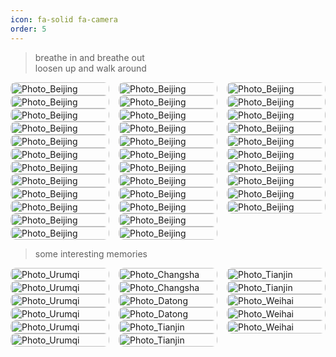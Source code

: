 ```yaml
---
icon: fa-solid fa-camera
order: 5
---
```


> breathe in and breathe out  
> loosen up and walk around

<style>
.album-grid {
  column-count: 3;
  column-gap: 15px;
}
.album-item {
  position: relative;
  break-inside: avoid;	
  margin-bottom: 0;
  overflow: hidden;
  border-radius: 8px;
}
.album-grid img {
  width: 100%;
  display: block;
  border-radius: 8px;
}
.album-caption {
  position: absolute;
  bottom: 0;
  left: 0;
  width: 100%;
  padding: 8px 12px;
  background: rgba(0, 0, 0, 0.6);
  color: #fff;
  font-size: 14px;
  opacity: 0;
  transform: translateY(100%);
  transition: all 0.3s ease;
}
.album-item:hover .album-caption {
  opacity: 1;
  transform: translateY(0);
}
</style>

<div class="album-grid">
  <div class="album-item">
    <img src="https://cdn.jsdelivr.net/gh/HungrySemiconductor/Pic@update/Beijing%20(1).jpg" alt="Photo_Beijing">
    <div class="album-caption">颐和园-佛香阁</div>
  </div>
  <div class="album-item">
    <img src="https://cdn.jsdelivr.net/gh/HungrySemiconductor/Pic@update/Beijing%20(2).jpg" alt="Photo_Beijing">
    <div class="album-caption">颐和园-昆明湖</div>
  </div>
  <div class="album-item">
    <img src="https://cdn.jsdelivr.net/gh/HungrySemiconductor/Pic@update/Beijing%20(30).jpg" alt="Photo_Beijing">
    <div class="album-caption">颐和园-石舫</div>
  </div>
  <div class="album-item">
    <img src="https://cdn.jsdelivr.net/gh/HungrySemiconductor/Pic@update/Beijing%20(3).jpg" alt="Photo_Beijing">
    <div class="album-caption">798艺术区</div>
  </div>
  <div class="album-item">
    <img src="https://cdn.jsdelivr.net/gh/HungrySemiconductor/Pic@update/Beijing%20(4).jpg" alt="Photo_Beijing">
    <div class="album-caption">798艺术区</div>
  </div>
  <div class="album-item">
    <img src="https://cdn.jsdelivr.net/gh/HungrySemiconductor/Pic@update/Beijing%20(5).jpg" alt="Photo_Beijing">
    <div class="album-caption">顺义-首都国际会展中心</div>
  </div>
  <div class="album-item">
    <img src="https://cdn.jsdelivr.net/gh/HungrySemiconductor/Pic@update/Beijing%20(6).jpg" alt="Photo_Beijing">
    <div class="album-caption">顺义-首都国际会展中心</div>
  </div>
  <div class="album-item">
    <img src="https://cdn.jsdelivr.net/gh/HungrySemiconductor/Pic@update/Beijing%20(7).jpg" alt="Photo_Beijing">
    <div class="album-caption">朝阳公园</div>
  </div>
  <div class="album-item">
    <img src="https://cdn.jsdelivr.net/gh/HungrySemiconductor/Pic@update/Beijing%20(8).jpg" alt="Photo_Beijing">
    <div class="album-caption">海淀公园</div>
  </div>
  <div class="album-item">
    <img src="https://cdn.jsdelivr.net/gh/HungrySemiconductor/Pic@update/Beijing%20(9).jpg" alt="Photo_Beijing">
    <div class="album-caption">圆明园-福海</div>
  </div>
  <div class="album-item">
    <img src="https://cdn.jsdelivr.net/gh/HungrySemiconductor/Pic@update/Beijing%20(27).jpg" alt="Photo_Beijing">
    <div class="album-caption">圆明园-海晏堂遗迹</div>
  </div>
  <div class="album-item">
    <img src="https://cdn.jsdelivr.net/gh/HungrySemiconductor/Pic@update/Beijing%20(10).jpg" alt="Photo_Beijing">
    <div class="album-caption">门头沟-潭柘寺</div>
  </div>
  <div class="album-item">
    <img src="https://cdn.jsdelivr.net/gh/HungrySemiconductor/Pic@update/Beijing%20(11).jpg" alt="Photo_Beijing">
    <div class="album-caption">北海公园</div>
  </div>
  <div class="album-item">
    <img src="https://cdn.jsdelivr.net/gh/HungrySemiconductor/Pic@update/Beijing%20(12).jpg" alt="Photo_Beijing">
    <div class="album-caption">北海公园-白塔</div>
  </div>
  <div class="album-item">
    <img src="https://cdn.jsdelivr.net/gh/HungrySemiconductor/Pic@update/Beijing%20(13).jpg" alt="Photo_Beijing">
    <div class="album-caption">首钢工业园</div>
  </div>
  <div class="album-item">
    <img src="https://cdn.jsdelivr.net/gh/HungrySemiconductor/Pic@update/Beijing%20(14).jpg" alt="Photo_Beijing">
    <div class="album-caption">俯瞰北京城</div>
  </div>
  <div class="album-item">
    <img src="https://cdn.jsdelivr.net/gh/HungrySemiconductor/Pic@update/Beijing%20(15).jpg" alt="Photo_Beijing">
    <div class="album-caption">夜骑长安街</div>
  </div>
  <div class="album-item">
    <img src="https://cdn.jsdelivr.net/gh/HungrySemiconductor/Pic@update/Beijing%20(16).jpg" alt="Photo_Beijing">
    <div class="album-caption">香山公园</div>
  </div>
  <div class="album-item">
    <img src="https://cdn.jsdelivr.net/gh/HungrySemiconductor/Pic@update/Beijing%20(17).jpg" alt="Photo_Beijing">
    <div class="album-caption">恭王府-翠锦园</div>
  </div>
  <div class="album-item">
    <img src="https://cdn.jsdelivr.net/gh/HungrySemiconductor/Pic@update/Beijing%20(18).jpg" alt="Photo_Beijing">
    <div class="album-caption">恭王府-垂花门</div>
  </div>
  <div class="album-item">
    <img src="https://cdn.jsdelivr.net/gh/HungrySemiconductor/Pic@update/Beijing%20(25).jpg" alt="Photo_Beijing">
    <div class="album-caption">国家植物园-水杉林</div>
  </div>
  <div class="album-item">
    <img src="https://cdn.jsdelivr.net/gh/HungrySemiconductor/Pic@update/Beijing%20(19).jpg" alt="Photo_Beijing">
    <div class="album-caption">国家植物园-栈道</div>
  </div>
  <div class="album-item">
    <img src="https://cdn.jsdelivr.net/gh/HungrySemiconductor/Pic@update/Beijing%20(24).jpg" alt="Photo_Beijing">
    <div class="album-caption">国家植物园-苔藓</div>
  </div>
  <div class="album-item">
    <img src="https://cdn.jsdelivr.net/gh/HungrySemiconductor/Pic@update/Beijing%20(26).jpg" alt="Photo_Beijing">
    <div class="album-caption">国家植物园-人工湖</div>
  </div>
  <div class="album-item">
    <img src="https://cdn.jsdelivr.net/gh/HungrySemiconductor/Pic@update/Beijing%20(23).jpg" alt="Photo_Beijing">
    <div class="album-caption">国家植物园-人工湖</div>
  </div>
  <div class="album-item">
    <img src="https://cdn.jsdelivr.net/gh/HungrySemiconductor/Pic@update/Beijing%20(28).jpg" alt="Photo_Beijing">
    <div class="album-caption">什刹海</div>
  </div>
  <div class="album-item">
    <img src="https://cdn.jsdelivr.net/gh/HungrySemiconductor/Pic@update/Beijing%20(20).jpg" alt="Photo_Beijing">
    <div class="album-caption">紫竹院公园-荷花渡</div>
  </div>
  <div class="album-item">
    <img src="https://cdn.jsdelivr.net/gh/HungrySemiconductor/Pic@update/Beijing%20(21).jpg" alt="Photo_Beijing">
    <div class="album-caption">紫竹院公园-澄鲜湖</div>
  </div>
  <div class="album-item">
    <img src="https://cdn.jsdelivr.net/gh/HungrySemiconductor/Pic@update/Beijing%20(22).jpg" alt="Photo_Beijing">
    <div class="album-caption">紫竹院公园-远亭</div>
  </div>
  <div class="album-item">
    <img src="https://cdn.jsdelivr.net/gh/HungrySemiconductor/Pic@update/Beijing%20(29).jpg" alt="Photo_Beijing">
    <div class="album-caption">国家图书馆</div>
  </div>
  <div class="album-item">
    <img src="https://cdn.jsdelivr.net/gh/HungrySemiconductor/Pic@update/Beijing%20(31).jpg" alt="Photo_Beijing">
    <div class="album-caption">奥林匹克公园-鸟巢</div>
  </div>
  <div class="album-item">
    <img src="https://cdn.jsdelivr.net/gh/HungrySemiconductor/Pic@update/Beijing%20(32).jpg" alt="Photo_Beijing">
    <div class="album-caption">奥林匹克公园-水立方</div>
  </div>
  <div class="album-item">
    <img src="https://cdn.jsdelivr.net/gh/HungrySemiconductor/Pic@update/Beijing%20(33).jpg" alt="Photo_Beijing">
    <div class="album-caption">故宫-角楼</div>
  </div>
  <div class="album-item">
    <img src="https://cdn.jsdelivr.net/gh/HungrySemiconductor/Pic@update/Beijing%20(34).jpg" alt="Photo_Beijing">
    <div class="album-caption">八达岭长城-北十二楼</div>
  </div>
</div>

> some interesting memories

<div class="album-grid">
  <div class="album-item">
    <img src="https://cdn.jsdelivr.net/gh/HungrySemiconductor/Pic@update/Urumqi%20(1).jpg" alt="Photo_Urumqi">
    <div class="album-caption">乌鲁木齐-中瑞国际大厦</div>
  </div>
  <div class="album-item">
    <img src="https://cdn.jsdelivr.net/gh/HungrySemiconductor/Pic@update/Urumqi%20(2).jpg" alt="Photo_Urumqi">
    <div class="album-caption">乌鲁木齐-中天广场</div>
  </div>
  <div class="album-item">
    <img src="https://cdn.jsdelivr.net/gh/HungrySemiconductor/Pic@update/Urumqi%20(3).jpg" alt="Photo_Urumqi">
    <div class="album-caption">乌鲁木齐-西河街</div>
  </div>
  <div class="album-item">
    <img src="https://cdn.jsdelivr.net/gh/HungrySemiconductor/Pic@update/Urumqi%20(4).jpg" alt="Photo_Urumqi">
    <div class="album-caption">乌鲁木齐-二道桥</div>
  </div>
  <div class="album-item">
    <img src="https://cdn.jsdelivr.net/gh/HungrySemiconductor/Pic@update/Urumqi%20(5).jpg" alt="Photo_Urumqi">
    <div class="album-caption">乌鲁木齐-二道桥清真寺</div>
  </div>
  <div class="album-item">
    <img src="https://cdn.jsdelivr.net/gh/HungrySemiconductor/Pic@update/Urumqi%20(6).jpg" alt="Photo_Urumqi">
    <div class="album-caption">乌鲁木齐-国际大巴扎馕文化馆</div>
  </div>
  <div class="album-item">
    <img src="https://cdn.jsdelivr.net/gh/HungrySemiconductor/Pic@update/Changsha%20(1).jpg" alt="Photo_Changsha">
    <div class="album-caption">长沙-五一广场</div>
  </div>
  <div class="album-item">
    <img src="https://cdn.jsdelivr.net/gh/HungrySemiconductor/Pic@update/Changsha%20(2).jpg" alt="Photo_Changsha">
    <div class="album-caption">长沙-橘子洲头</div>
  </div>
  <div class="album-item">
    <img src="https://cdn.jsdelivr.net/gh/HungrySemiconductor/Pic@update/Datong%20(1).jpg" alt="Photo_Datong">
    <div class="album-caption">大同-云冈石窟</div>
  </div>
  <div class="album-item">
    <img src="https://cdn.jsdelivr.net/gh/HungrySemiconductor/Pic@update/Datong%20(2).jpg" alt="Photo_Datong">
    <div class="album-caption">大同-云冈石窟-露天大佛</div>
  </div>
  <div class="album-item">
    <img src="https://cdn.jsdelivr.net/gh/HungrySemiconductor/Pic@update/tianjin%20(1).jpg" alt="Photo_Tianjin">
    <div class="album-caption">天津站</div>
  </div>
  <div class="album-item">
    <img src="https://cdn.jsdelivr.net/gh/HungrySemiconductor/Pic@update/tianjin%20(2).jpg" alt="Photo_Tianjin">
    <div class="album-caption">天津-世纪钟</div>
  </div>
  <div class="album-item">
    <img src="https://cdn.jsdelivr.net/gh/HungrySemiconductor/Pic@update/tianjin%20(3).jpg" alt="Photo_Tianjin">
    <div class="album-caption">天津-瓷房子</div>
  </div>
  <div class="album-item">
    <img src="https://cdn.jsdelivr.net/gh/HungrySemiconductor/Pic@update/tianjin%20(4).jpg" alt="Photo_Tianjin">
    <div class="album-caption">天津-民园广场</div>
  </div>
  <div class="album-item">
    <img src="https://cdn.jsdelivr.net/gh/HungrySemiconductor/Pic@update/Weihai%20(1).jpg" alt="Photo_Weihai">
    <div class="album-caption">威海</div>
  </div>
  <div class="album-item">
    <img src="https://cdn.jsdelivr.net/gh/HungrySemiconductor/Pic@update/Weihai%20(2).jpg" alt="Photo_Weihai">
    <div class="album-caption">威海</div>
  </div>
  <div class="album-item">
    <img src="https://cdn.jsdelivr.net/gh/HungrySemiconductor/Pic@update/Weihai%20(3).jpg" alt="Photo_Weihai">
    <div class="album-caption">威海-哈工大图书馆</div>
</div>

